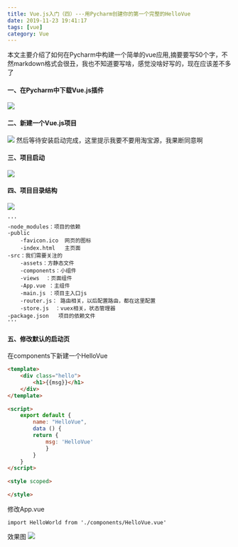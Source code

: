 ```yaml
---
title: Vue.js入门（四）---用Pycharm创建你的第一个完整的HelloVue
date: 2019-11-23 19:41:17
tags: [vue]
category: Vue
---
```

本文主要介绍了如何在Pycharm中构建一个简单的vue应用,摘要要写50个字，不然markdown格式会很丑，我也不知道要写啥，感觉没啥好写的，现在应该差不多了
<!-- more -->
#### 一、在Pycharm中下载Vue.js插件
![](https://www.guanacossj.com/media/articlebodypics/1571819210811.jpg)
#### 二、新建一个Vue.js项目
![](https://www.guanacossj.com/media/articlebodypics/1571819312914.jpg)
然后等待安装启动完成，这里提示我要不要用淘宝源，我果断同意啊
#### 三、项目启动
![](https://www.guanacossj.com/media/articlebodypics/1571819476507.jpg)
####  四、项目目录结构
![](https://www.guanacossj.com/media/articlebodypics/1571819572736.jpg)
``````
'''
-node_modules：项目的依赖
-public
    -favicon.ico  网页的图标
    -index.html   主页面
-src：我们需要关注的
    -assets：方静态文件
    -components：小组件
    -views  ：页面组件
    -App.vue ：主组件
    -main.js ：项目主入口js
    -router.js： 路由相关，以后配置路由，都在这里配置
    -store.js  ：vuex相关，状态管理器
-package.json   项目的依赖文件
'''
``````
####  五、修改默认的启动页
在components下新建一个HelloVue
```html
<template>
    <div class="hello">
        <h1>{{msg}}</h1>
    </div>
</template>
 
<script>
    export default {
        name: "HelloVue",
        data () {
        return {
            msg: 'HelloVue'
            }
        }
    }
</script>
 
<style scoped>
 
</style>
```
修改App.vue
```
import HelloWorld from './components/HelloVue.vue'
```
效果图
![](https://www.guanacossj.com/media/articlebodypics/1571819861870.jpg)